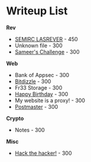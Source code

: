 # Writeup List

**Rev**
* [SEMIRC LASREVER](reversalcrimes/) - 450
* Unknown file - 300
* [Sameer's Challenge](sameer's-challenge/) - 300

**Web**
* Bank of Appsec - 300
* [Bitdizzle](bitdizzle/) - 300
* Fr33 Storage - 300
* [Happy Birthday](happybirthday/) - 300
* My website is a proxy! - 300
* [Postmaster](postmaster/) - 300

**Crypto**
* Notes - 300

**Misc**
* [Hack the hacker!](hackthehacker/) - 300